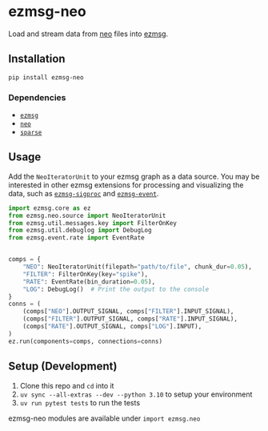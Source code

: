 # ezmsg-neo

Load and stream data from [neo](https://github.com/NeuralEnsemble/python-neo) files into [ezmsg](https://github.com/ezmsg-org/ezmsg).

## Installation

`pip install ezmsg-neo`

### Dependencies

* [`ezmsg`](https://github.com/ezmsg-org/ezmsg)
* [`neo`](https://neo.readthedocs.io/)
* [`sparse`](https://sparse.pydata.org/)

## Usage

Add the `NeoIteratorUnit` to your ezmsg graph as a data source. You may be interested in other ezmsg extensions for processing and visualizing the data, such as [`ezmsg-sigproc`](https://github.com/ezmsg-org/ezmsg-sigproc) and [`ezmsg-event`](https://github.com/ezmsg-org/ezmsg-event).

```python
import ezmsg.core as ez
from ezmsg.neo.source import NeoIteratorUnit
from ezmsg.util.messages.key import FilterOnKey
from ezmsg.util.debuglog import DebugLog
from ezmsg.event.rate import EventRate


comps = {
    "NEO": NeoIteratorUnit(filepath="path/to/file", chunk_dur=0.05),
    "FILTER": FilterOnKey(key="spike"),
    "RATE": EventRate(bin_duration=0.05),
    "LOG": DebugLog()  # Print the output to the console
}
conns = (
    (comps["NEO"].OUTPUT_SIGNAL, comps["FILTER"].INPUT_SIGNAL),
    (comps["FILTER"].OUTPUT_SIGNAL, comps["RATE"].INPUT_SIGNAL),
    (comps["RATE"].OUTPUT_SIGNAL, comps["LOG"].INPUT),
)
ez.run(components=comps, connections=conns)

```

## Setup (Development)

1. Clone this repo and `cd` into it
2. `uv sync --all-extras --dev --python 3.10` to setup your environment
3. `uv run pytest tests` to run the tests

ezmsg-neo modules are available under `import ezmsg.neo`
